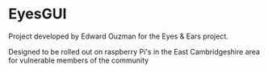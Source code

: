# EyesGUI
Project developed by Edward Ouzman for the Eyes & Ears project.

Designed to be rolled out on raspberry Pi's in the East Cambridgeshire area for vulnerable members of the community
